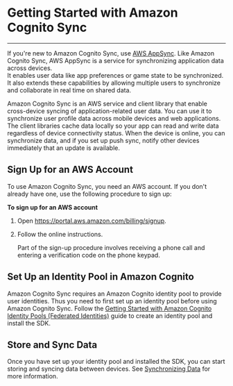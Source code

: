 # Getting Started with Amazon Cognito Sync<a name="getting-started-with-cognito-sync"></a>

****  
If you're new to Amazon Cognito Sync, use [AWS AppSync](https://aws.amazon.com/appsync/)\. Like Amazon Cognito Sync, AWS AppSync is a service for synchronizing application data across devices\.  
It enables user data like app preferences or game state to be synchronized\. It also extends these capabilities by allowing multiple users to synchronize and collaborate in real time on shared data\.

Amazon Cognito Sync is an AWS service and client library that enable cross\-device syncing of application\-related user data\. You can use it to synchronize user profile data across mobile devices and web applications\. The client libraries cache data locally so your app can read and write data regardless of device connectivity status\. When the device is online, you can synchronize data, and if you set up push sync, notify other devices immediately that an update is available\.

## Sign Up for an AWS Account<a name="aws-sign-up-sync"></a>

To use Amazon Cognito Sync, you need an AWS account\. If you don't already have one, use the following procedure to sign up: 

**To sign up for an AWS account**

1. Open [https://portal\.aws\.amazon\.com/billing/signup](https://portal.aws.amazon.com/billing/signup)\.

1. Follow the online instructions\.

   Part of the sign\-up procedure involves receiving a phone call and entering a verification code on the phone keypad\.

## Set Up an Identity Pool in Amazon Cognito<a name="set-up-an-identity-pool"></a>

Amazon Cognito Sync requires an Amazon Cognito identity pool to provide user identities\. Thus you need to first set up an identity pool before using Amazon Cognito Sync\. Follow the [Getting Started with Amazon Cognito Identity Pools \(Federated Identities\)](getting-started-with-identity-pools.md) guide to create an identity pool and install the SDK\.

## Store and Sync Data<a name="store-and-sync-data"></a>

Once you have set up your identity pool and installed the SDK, you can start storing and syncing data between devices\. See [Synchronizing Data](synchronizing-data.md) for more information\.
